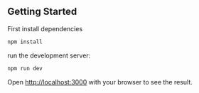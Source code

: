 
## Getting Started

First install dependencies

```bash
npm install
```

run the development server:

```bash
npm run dev
```

Open [http://localhost:3000](http://localhost:3000) with your browser to see the result.
